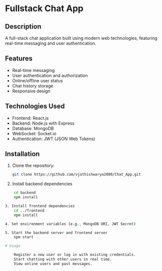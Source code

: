 # Fullstack Chat App

## Description
A full-stack chat application built using modern web technologies, featuring real-time messaging and user authentication.

## Features
- Real-time messaging
- User authentication and authorization
- Online/offline user status
- Chat history storage
- Responsive design

## Technologies Used
- Frontend: React.js
- Backend: Node.js with Express
- Database: MongoDB
- WebSocket: Socket.io
- Authentication: JWT (JSON Web Tokens)

## Installation
1. Clone the repository:
   ```bash
   git clone https://github.com/vjathishwarya2000/Chat_App.git
   
2. Install backend dependencies
```bash
    cd backend
    npm install

3. Install frontend dependencies
    cd ../frontend
    npm install

4. Set environment variables (e.g., MongoDB URI, JWT Secret)

5. Start the backend server and frontend server
    npm start

# Usage

    Register a new user or log in with existing credentials.
    Start chatting with other users in real time.
    View online users and past messages.
